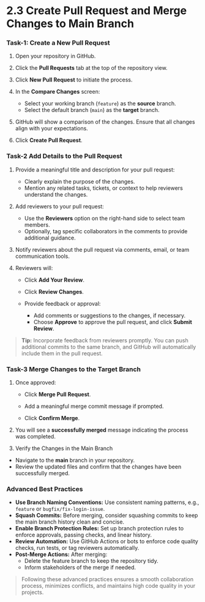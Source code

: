 # 2.3 Create Pull Request and Merge Changes to Main Branch

### Task-1: Create a New Pull Request
1. Open your repository in GitHub.
2. Click the **Pull Requests** tab at the top of the repository view.

  
3. Click **New Pull Request** to initiate the process.



   
4. In the **Compare Changes** screen:
   - Select your working branch (`feature`) as the **source** branch.
   - Select the default branch (`main`) as the **target** branch.
  
    
5. GitHub will show a comparison of the changes. Ensure that all changes align with your expectations.

6. Click **Create Pull Request**.
   
 ### Task-2 Add Details to the Pull Request   

1. Provide a meaningful title and description for your pull request:
   - Clearly explain the purpose of the changes.
   - Mention any related tasks, tickets, or context to help reviewers understand the changes.
  
2. Add reviewers to your pull request:
   - Use the **Reviewers** option on the right-hand side to select team members.
   - Optionally, tag specific collaborators in the comments to provide additional guidance.
  
     
3. Notify reviewers about the pull request via comments, email, or team communication tools.
4. Reviewers will:
   - Click **Add Your Review**.
  
     
   - Click **Review Changes**.
     
     


   - Provide feedback or approval:
     - Add comments or suggestions to the changes, if necessary.
     - Choose **Approve** to approve the pull request, and click **Submit Review**.
    
      

> **Tip:** Incorporate feedback from reviewers promptly. You can push additional commits to the same branch, and GitHub will automatically include them in the pull request.

### Task-3 Merge Changes to the Target Branch
1. Once approved:
   - Click **Merge Pull Request**.

     

   - Add a meaningful merge commit message if prompted.
   - Click **Confirm Merge**.
  
      

2. You will see a **successfully merged** message indicating the process was completed.

    

3. Verify the Changes in the Main Branch
  - Navigate to the **main** branch in your repository.
  - Review the updated files and confirm that the changes have been successfully merged.

### Advanced Best Practices
- **Use Branch Naming Conventions:** Use consistent naming patterns, e.g., `feature` or `bugfix/fix-login-issue`.
- **Squash Commits:** Before merging, consider squashing commits to keep the main branch history clean and concise.
- **Enable Branch Protection Rules:** Set up branch protection rules to enforce approvals, passing checks, and linear history.
- **Review Automation:** Use GitHub Actions or bots to enforce code quality checks, run tests, or tag reviewers automatically.
- **Post-Merge Actions:** After merging:
  - Delete the feature branch to keep the repository tidy.
  - Inform stakeholders of the merge if needed.

> Following these advanced practices ensures a smooth collaboration process, minimizes conflicts, and maintains high code quality in your projects.
